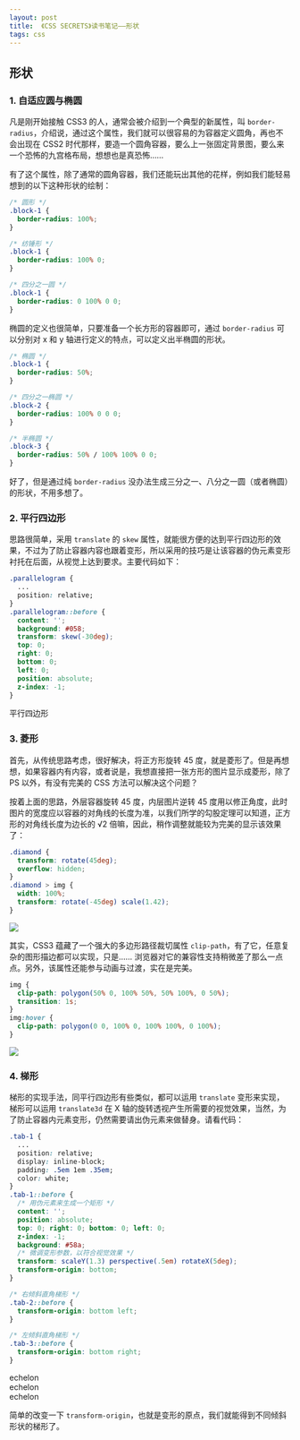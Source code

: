 ```yaml
---
layout: post
title:  《CSS SECRETS》读书笔记——形状
tags: css
---
```

## 形状

### 1. 自适应圆与椭圆
凡是刚开始接触 CSS3 的人，通常会被介绍到一个典型的新属性，叫 `border-radius`，介绍说，通过这个属性，我们就可以很容易的为容器定义圆角，再也不会出现在 CSS2 时代那样，要造一个圆角容器，要么上一张固定背景图，要么来一个恐怖的九宫格布局，想想也是真恐怖……
<!--more-->

有了这个属性，除了通常的圆角容器，我们还能玩出其他的花样，例如我们能轻易想到的以下这种形状的绘制：

```css
/* 圆形 */
.block-1 {
  border-radius: 100%;
}

/* 纺锤形 */
.block-1 {
  border-radius: 100% 0;
}

/* 四分之一圆 */
.block-1 {
  border-radius: 0 100% 0 0;
}
```

<div class="square-content">
  <div class="square"></div>
  <div class="square"></div>
  <div class="square"></div>
</div>

椭圆的定义也很简单，只要准备一个长方形的容器即可，通过 `border-radius` 可以分别对 x 和 y 轴进行定义的特点，可以定义出半椭圆的形状。

```css
/* 椭圆 */
.block-1 {
  border-radius: 50%;
}

/* 四分之一椭圆 */
.block-2 {
  border-radius: 100% 0 0 0;
}

/* 半椭圆 */
.block-3 {
  border-radius: 50% / 100% 100% 0 0;
}
```

<div class="square-content">
  <div class="rectangle"></div>
  <div class="rectangle"></div>
  <div class="rectangle"></div>
</div>

好了，但是通过纯 `border-radius` 没办法生成三分之一、八分之一圆（或者椭圆）的形状，不用多想了。

### 2. 平行四边形
思路很简单，采用 `translate` 的 `skew` 属性，就能很方便的达到平行四边形的效果，不过为了防止容器内容也跟着变形，所以采用的技巧是让该容器的伪元素变形衬托在后面，从视觉上达到要求。主要代码如下：

```css
.parallelogram {
  ...
  position: relative;
}
.parallelogram::before {
  content: '';
  background: #058;
  transform: skew(-30deg);
  top: 0;
  right: 0;
  bottom: 0;
  left: 0;
  position: absolute;
  z-index: -1;
}
```

<div class="parallelogram">平行四边形</div>

### 3. 菱形
首先，从传统思路考虑，很好解决，将正方形旋转 45 度，就是菱形了。但是再想想，如果容器内有内容，或者说是，我想直接把一张方形的图片显示成菱形，除了 PS 以外，有没有完美的 CSS 方法可以解决这个问题？

按着上面的思路，外层容器旋转 45 度，内层图片逆转 45 度用以修正角度，此时图片的宽度应以容器的对角线的长度为准，以我们所学的勾股定理可以知道，正方形的对角线长度为边长的 √<span class="gh">2</span> 倍嘛，因此，稍作调整就能较为完美的显示该效果了：

```css
.diamond {
  transform: rotate(45deg);
  overflow: hidden;
}
.diamond > img {
  width: 100%;
  transform: rotate(-45deg) scale(1.42);
}
```
<div class="diamond"><img src="{{'/img/ios/touch-icon-180.png' | prepend: site.baseurl }}"></div>

其实，CSS3 蕴藏了一个强大的多边形路径裁切属性 `clip-path`，有了它，任意复杂的图形描边都可以实现，只是…… 浏览器对它的兼容性支持稍微差了那么一点点。另外，该属性还能参与动画与过渡，实在是完美。

```css
img {
  clip-path: polygon(50% 0, 100% 50%, 50% 100%, 0 50%);
  transition: 1s;
}
img:hover {
  clip-path: polygon(0 0, 100% 0, 100% 100%, 0 100%);
}
```

<img src="{{'/img/ios/touch-icon-180.png' | prepend: site.baseurl }}" class="diamond-img">


### 4. 梯形
梯形的实现手法，同平行四边形有些类似，都可以运用 `translate` 变形来实现，梯形可以运用 `translate3d` 在 X 轴的旋转透视产生所需要的视觉效果，当然，为了防止容器内元素变形，仍然需要请出伪元素来做替身。请看代码：

```css
.tab-1 {
  ...
  position: relative;
  display: inline-block;
  padding: .5em 1em .35em;
  color: white;
}
.tab-1::before {
  /* 用伪元素来生成一个矩形 */
  content: '';
  position: absolute;
  top: 0; right: 0; bottom: 0; left: 0;
  z-index: -1;
  background: #58a;
  /* 微调变形参数，以符合视觉效果 */
  transform: scaleY(1.3) perspective(.5em) rotateX(5deg);
  transform-origin: bottom;
}

/* 右倾斜直角梯形 */
.tab-2::before {
  transform-origin: bottom left;
}

/* 左倾斜直角梯形 */
.tab-3::before {
  transform-origin: bottom right;
}
```
<div class="center">
<div class="echelon">echelon</div>
<div class="echelon ec-2">echelon</div>
<div class="echelon ec-3">echelon</div>
</div>

简单的改变一下 `transform-origin`，也就是变形的原点，我们就能得到不同倾斜形状的梯形了。
